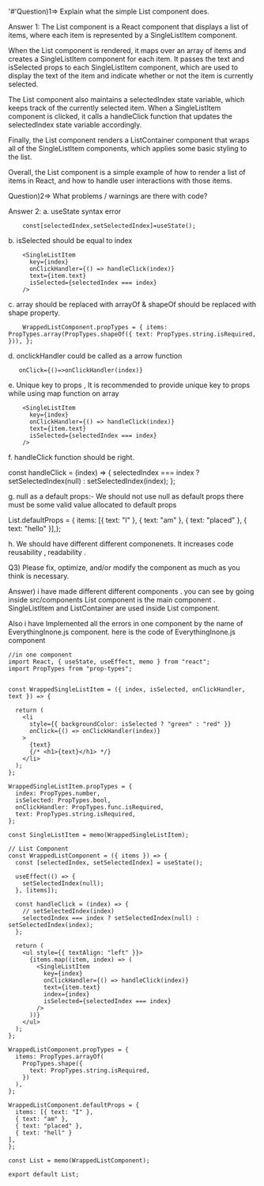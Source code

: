'#'Question)1=> Explain what the simple List component does.

Answer 1: The List component is a React component that displays a list of items, where each item is represented by a SingleListItem component.

When the List component is rendered, it maps over an array of items and creates a SingleListItem component for each item. It passes the text and isSelected props to each SingleListItem component, which are used to display the text of the item and indicate whether or not the item is currently selected.

The List component also maintains a selectedIndex state variable, which keeps track of the currently selected item. When a SingleListItem component is clicked, it calls a handleClick function that updates the selectedIndex state variable accordingly.

Finally, the List component renders a ListContainer component that wraps all of the SingleListItem components, which applies some basic styling to the list.

Overall, the List component is a simple example of how to render a list of items in React, and how to handle user interactions with those items.

Question)2=> What problems / warnings are there with code?

Answer 2:  a. useState syntax error

        const[selectedIndex,setSelectedIndex]=useState();

b. isSelected should be equal to index 

        <SingleListItem
          key={index}
          onClickHandler={() => handleClick(index)}
          text={item.text}
          isSelected={selectedIndex === index}
        />

c. array should be replaced with arrayOf & shapeOf should be replaced with shape property.

        WrappedListComponent.propTypes = { items: PropTypes.array(PropTypes.shapeOf({ text: PropTypes.string.isRequired, })), }; 

d. onclickHandler could be called as a arrow function

       onClick={()=>onClickHandler(index)}

e.  Unique key to props , It is recommended to provide unique key to props while using map function 
on array

        <SingleListItem
          key={index}
          onClickHandler={() => handleClick(index)}
          text={item.text}
          isSelected={selectedIndex === index}
        />

f. handleClick function should be right.

   const handleClick = (index) => {
    selectedIndex === index ? setSelectedIndex(null) : setSelectedIndex(index);
  }; 

g. null as a default props:- We should not use null as default props there must be some valid value 
allocated to default props

 List.defaultProps = {
  items: [{ text: "I" }, { text: "am" }, { text: "placed" }, { text: "hello" }],};


h. We should have different different componenets. It increases code reusability , readability .


Q3) Please fix, optimize, and/or modify the component as much as you think is necessary.

Answer) i have made different different components . you can see by going inside src/components
List component is the main component . SingleListItem and ListContainer are used inside List component.

Also i have Implemented all the errors in one component by the name of EverythingInone.js component.
here is the code of EverythingInone.js component 



``` 
//in one component
import React, { useState, useEffect, memo } from "react";
import PropTypes from "prop-types";


const WrappedSingleListItem = ({ index, isSelected, onClickHandler, text }) => {

  return (
    <li
      style={{ backgroundColor: isSelected ? "green" : "red" }}
      onClick={() => onClickHandler(index)}
    >
      {text}
      {/* <h1>{text}</h1> */}
    </li>
  );
};

WrappedSingleListItem.propTypes = {
  index: PropTypes.number,
  isSelected: PropTypes.bool,
  onClickHandler: PropTypes.func.isRequired,
  text: PropTypes.string.isRequired,
};

const SingleListItem = memo(WrappedSingleListItem);

// List Component
const WrappedListComponent = ({ items }) => {
  const [selectedIndex, setSelectedIndex] = useState();

  useEffect(() => {
    setSelectedIndex(null);
  }, [items]);

  const handleClick = (index) => {
    // setSelectedIndex(index)
    selectedIndex === index ? setSelectedIndex(null) : setSelectedIndex(index);
  };

  return (
    <ul style={{ textAlign: "left" }}>
      {items.map((item, index) => (
        <SingleListItem
          key={index}
          onClickHandler={() => handleClick(index)}
          text={item.text}
          index={index}
          isSelected={selectedIndex === index}
        />
      ))}
    </ul>
  );
};

WrappedListComponent.propTypes = {
  items: PropTypes.arrayOf(
    PropTypes.shape({
      text: PropTypes.string.isRequired,
    })
  ),
};

WrappedListComponent.defaultProps = {
  items: [{ text: "I" },
  { text: "am" },
  { text: "placed" },
  { text: "hell" }
],
};

const List = memo(WrappedListComponent);

export default List; 



